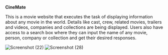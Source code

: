 **CineMate**

This is a movie website that executes the task of displaying information about any movie in the world. Details like cast, crew, related movies, trailers and videos, companies and collections are being displayed. Users also have access to a search box where they can input the name of any movie, person, company or collection and get their desired responses.

![Screenshot (22)](https://github.com/otizgit/Cinemate/assets/110433564/32b0e163-13c1-481d-bf0e-3380dac17fda)
![Screenshot (28)](https://github.com/otizgit/Cinemate/assets/110433564/ee75a985-d942-4f67-816a-90b6ac30cc3e)

